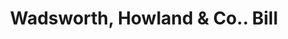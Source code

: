 ---
doi: 10.7916/D82J7PV9
date_other: '1891'
date_other_textual: '1891'
form: printed ephemera
genre:
- Invoices
name:
- Wadsworth, Howland & Co.
object_in_context_url: https://biggert.cul.columbia.edu/items/view/ave_biggert_00470
subject_hierarchical_geographic:
- Boston, Massachusetts, United States
subject_name:
- Wadsworth, Howland & Co.
title: Wadsworth, Howland & Co.. Bill
sort_title: Wadsworth, Howland & Co.. Bill
call_number: ave_biggert_00470
coordinates:
- 42.35805555555556,-71.06361111111111
pid: ave_biggert_00470
identifiers: ave_biggert_00470
thumbnail: https://derivativo-2.library.columbia.edu/iiif/2/ldpd:344155/full/!256,256/0/native.jpg
permalink: "/items/ave_biggert_00470/"
layout: iiif-image-page
---
